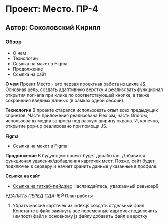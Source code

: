 # Проект: Место. ПР-4
## Автор: Соколовский Кирилл

### Обзор

* О чем
* Технологии
* Ссылка на макет в Figma
* Продолжение
* Ссылка на сайт

**О чем**
Проект Место - это первая проектная работа из цикла JS. Основная цель, создать адаптивную верстку и реализовать функционал открытия поп-апа при клике по соответствующей кнопке, а также сохранения введных данных (в рамках одной сессии). 

**Технологии**
В проекте старался использовать опыт всех предыдущих спринтов. Часть приложения реализована Flex'ом, часть Grid'ом, использованы медиа запросы под разную ширину экрана. И, конечно, открытие pop-up реализовано при помощи JS. 

**Figma**

* [Ссылка на макет в Figma](https://www.figma.com/file/2cn9N9jSkmxD84oJik7xL7/JavaScript.-Sprint-4?node-id=0%3A1)

**Продолжение**
В будующем проект будет доработан. Добавится функционал удаления/добавления карточек мест. Позже, сайт будет подключен к серверу и начнет хранить данные указанные в профиле.

**Ссылка на сайт**
* [Ссылка на гитхаб-пейджес](https://ksokolovsky.github.io/mesto/)
Наслаждайтесь, уважаемый ревьюер!)

*УДАЛИТЬ ПЕРЕД СДАЧЕЙ*
План работы

1. Убрать массив карточек из index.js
создать отдельный файл Константс
в файл закинуть все переменные карточек
подключить (импорт) файл к основному js файлу
добавить файл в верстку





